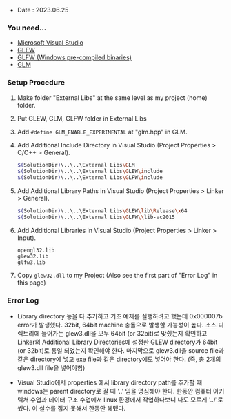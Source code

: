 * Date : 2023.06.25

  
### You need...
* [Microsoft Visual Studio](https://visualstudio.microsoft.com/ko/downloads/)
* [GLEW](https://glew.sourceforge.net/)
* [GLFW (Windows pre-compiled binaries)](https://www.glfw.org/download.html)
* [GLM](https://github.com/g-truc/glm/releases/tag/0.9.9.8)

### Setup Procedure
1. Make folder "External Libs" at the same level as my project (home) folder.
2. Put GLEW, GLM, GLFW folder in External Libs
3. Add ```#define GLM_ENABLE_EXPERIMENTAL``` at "glm.hpp" in GLM.
4. Add Additional Include Directory in Visual Studio (Project Properties > C/C++ > General).
   
   ```bash
   $(SolutionDir)\..\..\External Libs\GLM
   $(SolutionDir)\..\..\External Libs\GLEW\include
   $(SolutionDir)\..\..\External Libs\GLFW\include
   ```
   
5. Add Additional Library Paths in Visual Studio (Project Properties > Linker > General).
 
   ```bash
   $(SolutionDir)\..\..\External Libs\GLEW\lib\Release\x64
   $(SolutionDir)\..\..\External Libs\GLFW\\lib-vc2015
   ```

7. Add Additional Libraries in Visual Studio (Project Properties > Linker > Input).
   ```
   opengl32.lib
   glew32.lib
   glfw3.lib
   ```
   
8. Copy ```glew32.dll``` to my Project (Also see the first part of "Error Log" in this page)

### Error Log
* Library directory 등을 다 추가하고 기초 예제를 실행하려고 했는데 0x000007b error가 발생했다. 32bit, 64bit machine 충돌으로 발생할 가능성이 높다. 소스 디렉토리에
  들어가는 glew3.dll을 모두 64bit (or 32bit)로 맞췄는지 확인하고 Linker의 Additional Library Directories에 설정한 GLEW directory가 64bit (or 32bit)로 통일 되었는지
  확인해야 한다. 마지막으로 glew3.dll을 source file과 같은 directory에 넣고 exe file과 같은 directory에도 넣어야 한다. (즉, 총 2개의 glew3.dll file을 넣어야함)

* Visual Studio에서 properties 에서 library directory path를 추가할 때 windows는 parent directory로 갈 때 '..\' 임을 명심해야 한다. 한동안 컴퓨터 아키텍쳐 수업과
  데이터 구조 수업에서 linux 환경에서 작업하다보니 나도 모르게 '../'로 썼다. 이 실수를 잡지 못해서 한동안 헤맸다.
